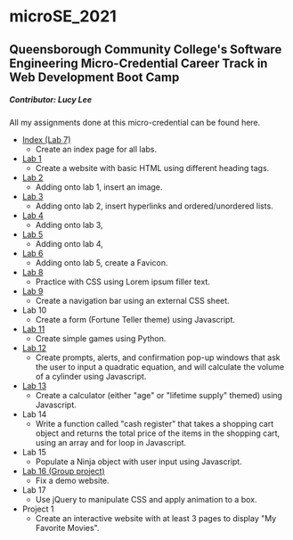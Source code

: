 # microSE_2021

## Queensborough Community College's Software Engineering Micro-Credential Career Track in Web Development Boot Camp
##### Contributor: Lucy Lee

All my assignments done at this micro-credential can be found here.
- [Index (Lab 7)](Index/index.html)
  - Create an index page for all labs.
- [Lab 1](lab1)
  - Create a website with basic HTML using different heading tags.
- [Lab 2](lab2)
  - Adding onto lab 1, insert an image.
- [Lab 3](lab3)
  - Adding onto lab 2, insert hyperlinks and ordered/unordered lists.
- [Lab 4](lab4)
  - Adding onto lab 3,
- [Lab 5](lab5)
  - Adding onto lab 4,
- [Lab 6](lab6)
  - Adding onto lab 5, create a Favicon.
- [Lab 8](lab8)
  - Practice with CSS using Lorem ipsum filler text.
- [Lab 9](lab9)
  - Create a navigation bar using an external CSS sheet.
- Lab 10
  - Create a form (Fortune Teller theme) using Javascript.
- [Lab 11](lab11/Game.py)
  - Create simple games using Python.
- [Lab 12](lab12)
  - Create prompts, alerts, and confirmation pop-up windows that ask the user to input a quadratic equation, and will calculate the volume of a cylinder using Javascript.
- [Lab 13](lab13)
  - Create a calculator (either "age" or "lifetime supply" themed) using Javascript.
- Lab 14
  - Write a function called "cash register" that takes a shopping cart object and returns the total price of the items in the shopping cart, using an array and for loop in Javascript.
- Lab 15
  - Populate a Ninja object with user input using Javascript.
- [Lab 16 (Group project)](lab16)
  - Fix a demo website.
- Lab 17
  - Use jQuery to manipulate CSS and apply animation to a box.
- Project 1
  - Create an interactive website with at least 3 pages to display "My Favorite Movies".
